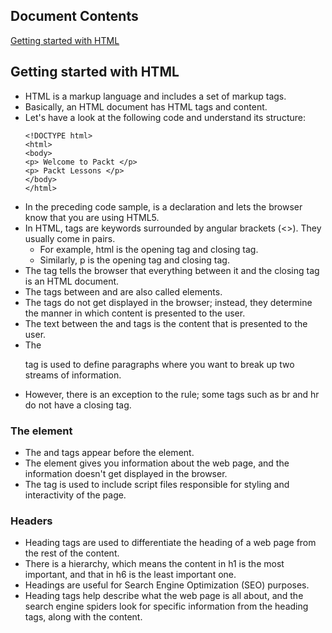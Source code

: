 ##  Document Contents

[Getting started with HTML](#getting-started-with-html)

##  Getting started with HTML

  * HTML is a markup language and includes a set of markup tags. 
  * Basically, an HTML document has HTML tags and content. 
  * Let's have a look at the following code and understand its structure:
    ```
    <!DOCTYPE html>
    <html>
    <body>
    <p> Welcome to Packt </p>
    <p> Packt Lessons </p>
    </body>
    </html>
    ```
  * In the preceding code sample, <!Doctype html> is a declaration and lets the browser know that you are using HTML5. 
  * In HTML, tags are keywords surrounded by angular brackets (<>). They usually come in pairs. 
    * For example, html is the opening tag and closing tag. 
    * Similarly, p is the opening tag and closing tag. 
  * The <html> tag tells the browser that everything between it and the closing </html> tag is an HTML document.
  * The tags between <html> and </html> are also called elements. 
  * The tags do not get displayed in the browser; instead, they determine the manner in which content is presented to the user. 
  * The text between the <body> and </body> tags is the content that is presented to the user. 
  * The <p> tag is used to define paragraphs where you want to break up two streams of information. 
  * However, there is an exception to the rule; some tags such as br and hr do not have a closing tag. 
  
### The <head> element

  * The <head> and </head> tags appear before the <body> element. 
  * The <head> element gives you information about the web page, and the information doesn't get displayed in the browser.
  * The <head> tag is used to include script files responsible for styling and interactivity of the page. 
  
### Headers

  * Heading tags are used to differentiate the heading of a web page from the rest of the content.
  * There is a hierarchy, which means the content in h1 is the most important, and that in h6 is the least important one.
  * Headings are useful for Search Engine Optimization (SEO) purposes. 
  * Heading tags help describe what the web page is all about, and the search engine spiders look for specific information from the 
  heading tags, along with the content. 
